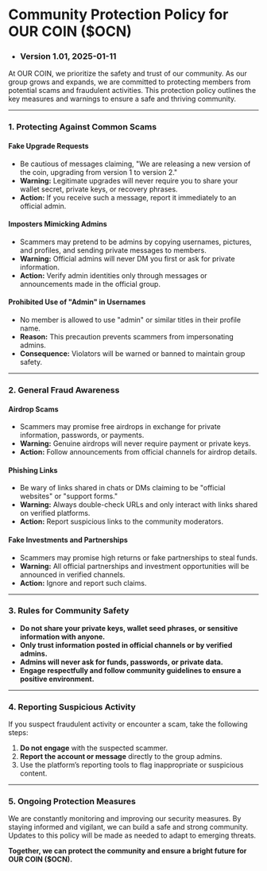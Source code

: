 # Community Protection Policy for OUR COIN ($OCN)

 - ### Version 1.01, 2025-01-11

At OUR COIN, we prioritize the safety and trust of our community. As our group grows and expands, we are committed to protecting members from potential scams and fraudulent activities. This protection policy outlines the key measures and warnings to ensure a safe and thriving community.

---

### **1. Protecting Against Common Scams**

#### **Fake Upgrade Requests**
- Be cautious of messages claiming, "We are releasing a new version of the coin, upgrading from version 1 to version 2."
- **Warning:** Legitimate upgrades will never require you to share your wallet secret, private keys, or recovery phrases.
- **Action:** If you receive such a message, report it immediately to an official admin.

#### **Imposters Mimicking Admins**
- Scammers may pretend to be admins by copying usernames, pictures, and profiles, and sending private messages to members.
- **Warning:** Official admins will never DM you first or ask for private information.
- **Action:** Verify admin identities only through messages or announcements made in the official group.

#### **Prohibited Use of "Admin" in Usernames**
- No member is allowed to use "admin" or similar titles in their profile name.
- **Reason:** This precaution prevents scammers from impersonating admins.
- **Consequence:** Violators will be warned or banned to maintain group safety.

---

### **2. General Fraud Awareness**

#### **Airdrop Scams**
- Scammers may promise free airdrops in exchange for private information, passwords, or payments.
- **Warning:** Genuine airdrops will never require payment or private keys.
- **Action:** Follow announcements from official channels for airdrop details.

#### **Phishing Links**
- Be wary of links shared in chats or DMs claiming to be "official websites" or "support forms."
- **Warning:** Always double-check URLs and only interact with links shared on verified platforms.
- **Action:** Report suspicious links to the community moderators.

#### **Fake Investments and Partnerships**
- Scammers may promise high returns or fake partnerships to steal funds.
- **Warning:** All official partnerships and investment opportunities will be announced in verified channels.
- **Action:** Ignore and report such claims.

---

### **3. Rules for Community Safety**

- **Do not share your private keys, wallet seed phrases, or sensitive information with anyone.**
- **Only trust information posted in official channels or by verified admins.**
- **Admins will never ask for funds, passwords, or private data.**
- **Engage respectfully and follow community guidelines to ensure a positive environment.**

---

### **4. Reporting Suspicious Activity**

If you suspect fraudulent activity or encounter a scam, take the following steps:
1. **Do not engage** with the suspected scammer.
2. **Report the account or message** directly to the group admins.
3. Use the platform’s reporting tools to flag inappropriate or suspicious content.

---

### **5. Ongoing Protection Measures**
We are constantly monitoring and improving our security measures. By staying informed and vigilant, we can build a safe and strong community. Updates to this policy will be made as needed to adapt to emerging threats.

**Together, we can protect the community and ensure a bright future for OUR COIN ($OCN).**

